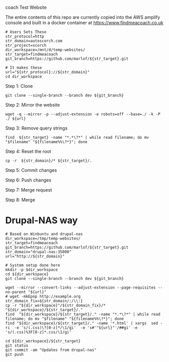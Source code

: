 coach
Test Website

The entire contents of this repo are currently copied into the AWS amplify console and built in a docker container at https://www.findmeacoach.co.uk

    # Users Sets These
    str_protocol=http
    str_domain=autoscorch.com
    str_project=scorch
    dir_workspace=/mnt/d/temp-websites/
    str_target=findmeacoach
    git_branch=https://github.com/marlof/${str_target}.git
    
    # It makes these
    url="${str_protocol}://${str_domain}"
    cd dir_workspace
    
Step 1: Clone

    git clone --single-branch --branch dev ${git_branch}

Step 2: Mirror the website

    wget -q --mirror -p --adjust-extension -e robots=off --base=./ -k -P ./ ${url}

Step 3: Remove query strings

    find  ${str_target} -name "*.*\?*" | while read filename; do mv "$filename" "${filename%%\?*}"; done

Step 4: Reset the root

    cp -r  ${str_domain}/* ${str_target}/.

Step 5: Commit changes

Step 6: Push changes

Step 7: Merge request

Step 8: Merge


# Drupal-NAS way


    # Based on Winbuntu and drupal-nas
    dir_workspace=/tmp/temp-websites/
    str_target=findmeacoach
    git_branch=https://github.com/marlof/${str_target}.git
    str_domain="drupal-nas:35000"
    url="http://${str_domain}"

    # System setup done here
    mkdir -p $dir_workspace
    cd ${dir_workspace}
    git clone --single-branch --branch dev ${git_branch}

    wget --mirror --convert-links --adjust-extension --page-requisites --no-parent "${url}"
    # wget -mkEpnp http://example.org
    str_domain_fix=${str_domain/:/\\:}
    cp -r "${dir_workspace}"/${str_domain_fix}/* "${dir_workspace}/${str_target}/."
    find  "${dir_workspace}/${str_target}/." -name "*.*\?*" | while read filename; do mv "$filename" "${filename%%\?*}"; done
    find "${dir_workspace}/${str_target}/." -name '*.html' | xargs  sed -ri  -e 's/(.css)\?[0-z]*/\1/gi'  -e 's#'"${url}"'/##gi' -e 's/(.css)%3F[0-z]*.css/\1/gi'

    cd ${dir_workspace}/${str_target}
    git status
    git commit -am "Updates from drupal-nas"
    git push
